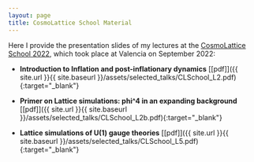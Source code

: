 ```yaml
---
layout: page
title: CosmoLattice School Material
---
```


Here I provide the presentation slides of my lectures at the <a href="https://indico.ific.uv.es/event/6631/" target="_blank" rel="noopener noreferrer">CosmoLattice School 2022</a>, which took place at 
Valencia on September 2022:

- **Introduction to Inflation and post-inflationary dynamics**
[[pdf]]({{ site.url }}{{ site.baseurl }}/assets/selected_talks/CLSchool_L2.pdf){:target="_blank"}  

- **Primer on Lattice simulations: phi^4 in an expanding background**
[[pdf]]({{ site.url }}{{ site.baseurl }}/assets/selected_talks/CLSchool_L2b.pdf){:target="_blank"}  

- **Lattice simulations of U(1) gauge theories**
[[pdf]]({{ site.url }}{{ site.baseurl }}/assets/selected_talks/CLSchool_L5.pdf){:target="_blank"}  